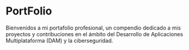 # PortFolio
Bienvenidos a mi portafolio profesional, un compendio dedicado a mis proyectos y contribuciones en el ámbito del Desarrollo de Aplicaciones Multiplataforma (DAM) y la ciberseguridad.
